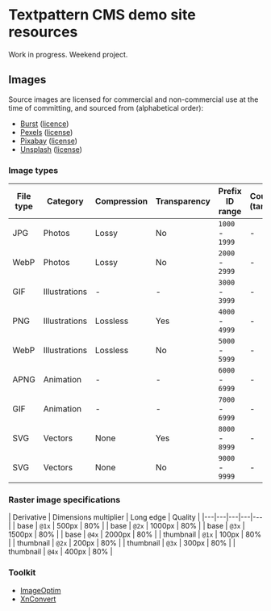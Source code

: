 # Textpattern CMS demo site resources

Work in progress. Weekend project.

## Images

Source images are licensed for commercial and non-commercial use at the time of committing, and sourced from (alphabetical order):

* [Burst](https://burst.shopify.com) ([licence](https://burst.shopify.com/legal/terms))
* [Pexels](https://www.pexels.com) ([license](https://www.pexels.com/photo-license/))
* [Pixabay](https://pixabay.com) ([license](https://pixabay.com/service/terms/#license))
* [Unsplash](https://unsplash.com) ([license](https://unsplash.com/license))

### Image types

| File type | Category | Compression | Transparency | Prefix ID range | Count / (target) |
|---|---|---|---|---|---|
| JPG | Photos | Lossy | No | `1000` - `1999` | - |
| WebP | Photos | Lossy | No | `2000` - `2999` | - |
| GIF | Illustrations | - | - | `3000` - `3999` | - |
| PNG | Illustrations | Lossless | Yes | `4000` - `4999` | - |
| WebP | Illustrations | Lossless | No | `5000` - `5999` | - |
| APNG | Animation | - | - | `6000` - `6999` | - |
| GIF | Animation | - | - | `7000` - `6999` | - |
| SVG | Vectors | None | Yes | `8000` - `8999` | - |
| SVG | Vectors | None | No | `9000` - `9999` | - |

### Raster image specifications

| Derivative | Dimensions multiplier | Long edge | Quality |
|---|---|---|---|---|
| base | `@1x` | 500px | 80% |
| base | `@2x` | 1000px | 80% |
| base | `@3x` | 1500px | 80% |
| base | `@4x` | 2000px | 80% |
| thumbnail | `@1x` | 100px | 80% |
| thumbnail | `@2x` | 200px | 80% |
| thumbnail | `@3x` | 300px | 80% |
| thumbnail | `@4x` | 400px | 80% |

### Toolkit

* [ImageOptim](https://imageoptim.com/)
* [XnConvert](https://www.xnview.com/en/xnconvert/)
